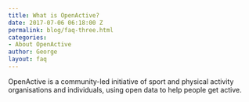 ```yaml
---
title: What is OpenActive?
date: 2017-07-06 06:18:00 Z
permalink: blog/faq-three.html
categories:
- About OpenActive
author: George
layout: faq
---
```


OpenActive is a community-led initiative of sport and physical activity organisations and individuals, using open data to help people get active. 